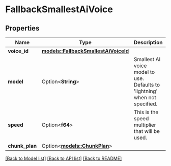 # FallbackSmallestAiVoice

## Properties

Name | Type | Description | Notes
------------ | ------------- | ------------- | -------------
**voice_id** | [**models::FallbackSmallestAiVoiceId**](FallbackSmallestAIVoiceId.md) |  | 
**model** | Option<**String**> | Smallest AI voice model to use. Defaults to 'lightning' when not specified. | [optional]
**speed** | Option<**f64**> | This is the speed multiplier that will be used. | [optional]
**chunk_plan** | Option<[**models::ChunkPlan**](ChunkPlan.md)> |  | [optional]

[[Back to Model list]](../README.md#documentation-for-models) [[Back to API list]](../README.md#documentation-for-api-endpoints) [[Back to README]](../README.md)


